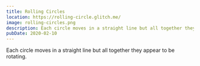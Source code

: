 ```yaml
---
title: Rolling Circles
location: https://rolling-circle.glitch.me/
image: rolling-circles.png
description: Each circle moves in a straight line but all together they appear to be rotating.
pubDate: 2020-02-10
---
```

Each circle moves in a straight line but all together they appear to be rotating.